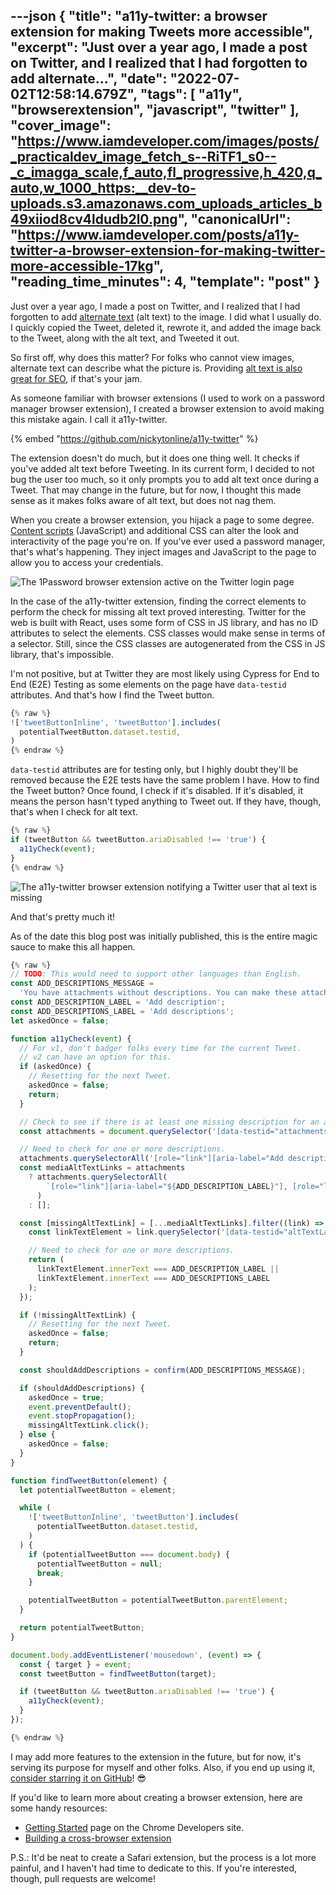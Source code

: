 ---json
{
  "title": "a11y-twitter: a browser extension for making Tweets more accessible",
  "excerpt": "Just over a year ago, I made a post on Twitter, and I realized that I had forgotten to add alternate...",
  "date": "2022-07-02T12:58:14.679Z",
  "tags": [
    "a11y",
    "browserextension",
    "javascript",
    "twitter"
  ],
  "cover_image": "https://www.iamdeveloper.com/images/posts/_practicaldev_image_fetch_s--RiTF1_s0--_c_imagga_scale,f_auto,fl_progressive,h_420,q_auto,w_1000_https:__dev-to-uploads.s3.amazonaws.com_uploads_articles_b49xiiod8cv4ldudb2l0.png",
  "canonicalUrl": "https://www.iamdeveloper.com/posts/a11y-twitter-a-browser-extension-for-making-twitter-more-accessible-17kg",
  "reading_time_minutes": 4,
  "template": "post"
}
---

Just over a year ago, I made a post on Twitter, and I realized that I had forgotten to add [alternate text](https://www.a11yproject.com/posts/alt-text/) (alt text) to the image. I did what I usually do. I quickly copied the Tweet, deleted it, rewrote it, and added the image back to the Tweet, along with the alt text, and Tweeted it out.

So first off, why does this matter? For folks who cannot view images, alternate text can describe what the picture is. Providing [alt text is also great for SEO](https://blog.hubspot.com/marketing/image-alt-text), if that's your jam.

As someone familiar with browser extensions (I used to work on a password manager browser extension), I created a browser extension to avoid making this mistake again. I call it a11y-twitter.

{% embed "https://github.com/nickytonline/a11y-twitter" %}

The extension doesn't do much, but it does one thing well. It checks if you've added alt text before Tweeting. In its current form, I decided to not bug the user too much, so it only prompts you to add alt text once during a Tweet. That may change in the future, but for now, I thought this made sense as it makes folks aware of alt text, but does not nag them.

When you create a browser extension, you hijack a page to some degree. [Content scripts](https://developer.chrome.com/docs/extensions/mv3/content_scripts/) (JavaScript) and additional CSS can alter the look and interactivity of the page you're on. If you've ever used a password manager, that's what's happening. They inject images and JavaScript to the page to allow you to access your credentials.

![The 1Password browser extension active on the Twitter login page](https://www.iamdeveloper.com/images/posts/_uploads_articles_prgttpjavc09f4lk4tr1.png) 

In the case of the a11y-twitter extension, finding the correct elements to perform the check for missing alt text proved interesting. Twitter for the web is built with React, uses some form of CSS in JS library, and has no ID attributes to select the elements. CSS classes would make sense in terms of a selector. Still, since the CSS classes are autogenerated from the CSS in JS library, that's impossible.

I'm not positive, but at Twitter they are most likely using Cypress for End to End (E2E) Testing as some elements on the page have `data-testid` attributes. And that's how I find the Tweet button.

```javascript
{% raw %}
!['tweetButtonInline', 'tweetButton'].includes(
  potentialTweetButton.dataset.testid,
)
{% endraw %}
```

`data-testid` attributes are for testing only,  but I highly doubt they'll be removed because the E2E tests have the same problem I have. How to find the Tweet button? Once found, I check if it's disabled. If it's disabled, it means the person hasn't typed anything to Tweet out. If they have, though, that's when I check for alt text.

```javascript
{% raw %}
if (tweetButton && tweetButton.ariaDisabled !== 'true') {
  a11yCheck(event);
}
{% endraw %}
```

![The a11y-twitter browser extension notifying a Twitter user that al text is missing](https://www.iamdeveloper.com/images/posts/_uploads_articles_xcwdy86a2wg1z3bfwxs4.png)

And that's pretty much it! 

As of the date this blog post was initially published, this is the entire magic sauce to make this all happen.

```javascript
{% raw %}
// TODO: This would need to support other languages than English.
const ADD_DESCRIPTIONS_MESSAGE =
  'You have attachments without descriptions. You can make these attachments more accessible if you add a description. Would you like to do that right now before you Tweet?';
const ADD_DESCRIPTION_LABEL = 'Add description';
const ADD_DESCRIPTIONS_LABEL = 'Add descriptions';
let askedOnce = false;

function a11yCheck(event) {
  // For v1, don't badger folks every time for the current Tweet.
  // v2 can have an option for this.
  if (askedOnce) {
    // Resetting for the next Tweet.
    askedOnce = false;
    return;
  }

  // Check to see if there is at least one missing description for an attachment.
  const attachments = document.querySelector('[data-testid="attachments"]');

  // Need to check for one or more descriptions.
  attachments.querySelectorAll('[role="link"][aria-label="Add description"]');
  const mediaAltTextLinks = attachments
    ? attachments.querySelectorAll(
        `[role="link"][aria-label="${ADD_DESCRIPTION_LABEL}"], [role="link"][aria-label="${ADD_DESCRIPTIONS_LABEL}"]`,
      )
    : [];

  const [missingAltTextLink] = [...mediaAltTextLinks].filter((link) => {
    const linkTextElement = link.querySelector('[data-testid="altTextLabel"]');

    // Need to check for one or more descriptions.
    return (
      linkTextElement.innerText === ADD_DESCRIPTION_LABEL ||
      linkTextElement.innerText === ADD_DESCRIPTIONS_LABEL
    );
  });

  if (!missingAltTextLink) {
    // Resetting for the next Tweet.
    askedOnce = false;
    return;
  }

  const shouldAddDescriptions = confirm(ADD_DESCRIPTIONS_MESSAGE);

  if (shouldAddDescriptions) {
    askedOnce = true;
    event.preventDefault();
    event.stopPropagation();
    missingAltTextLink.click();
  } else {
    askedOnce = false;
  }
}

function findTweetButton(element) {
  let potentialTweetButton = element;

  while (
    !['tweetButtonInline', 'tweetButton'].includes(
      potentialTweetButton.dataset.testid,
    )
  ) {
    if (potentialTweetButton === document.body) {
      potentialTweetButton = null;
      break;
    }

    potentialTweetButton = potentialTweetButton.parentElement;
  }

  return potentialTweetButton;
}

document.body.addEventListener('mousedown', (event) => {
  const { target } = event;
  const tweetButton = findTweetButton(target);

  if (tweetButton && tweetButton.ariaDisabled !== 'true') {
    a11yCheck(event);
  }
});

{% endraw %}
```

I may add more features to the extension in the future, but for now, it's serving its purpose for myself and other folks. Also, if you end up using it, [consider starring it on GitHub](https://github.com/nickytonline/a11y-twitter)! 😎

If you'd like to learn more about creating a browser extension, here are some handy resources:

* [Getting Started](https://developer.chrome.com/docs/extensions/mv3/getstarted/) page on the Chrome Developers site.
* [Building a cross-browser extension](https://developer.mozilla.org/en-US/docs/Mozilla/Add-ons/WebExtensions/Build_a_cross_browser_extension)

P.S.: It'd be neat to create a Safari extension, but the process is a lot more painful, and I haven't had time to dedicate to this. If you're interested, though, pull requests are welcome!
